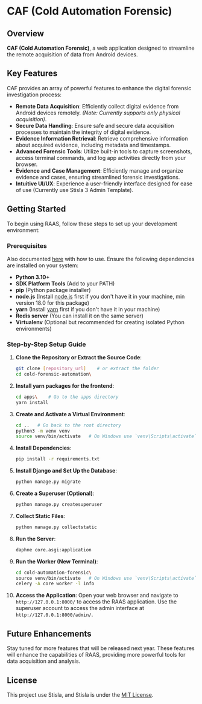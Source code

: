 # CAF (Cold Automation Forensic)

## Overview

 **CAF (Cold Automation Forensic)**, a web application designed to streamline the remote acquisition of data from Android devices.

## Key Features

CAF provides an array of powerful features to enhance the digital forensic investigation process:

- **Remote Data Acquisition**: Efficiently collect digital evidence from Android devices remotely. *(Note: Currently supports only physical acquisition)*.
- **Secure Data Handling**: Ensure safe and secure data acquisition processes to maintain the integrity of digital evidence.
- **Evidence Information Retrieval**: Retrieve comprehensive information about acquired evidence, including metadata and timestamps.
- **Advanced Forensic Tools**: Utilize built-in tools to capture screenshots, access terminal commands, and log app activities directly from your browser.
- **Evidence and Case Management**: Efficiently manage and organize evidence and cases, ensuring streamlined forensic investigations.
- **Intuitive UI/UX**: Experience a user-friendly interface designed for ease of use (Currently use Stisla 3 Admin Template).

## Getting Started

To begin using RAAS, follow these steps to set up your development environment:

### Prerequisites

Also documented [here](https://s3.wasabisys.com/c343765-a/User-Manual/RAAS%20-%20User%20Manual%20v1.0.pdf) with  how to use. Ensure the following dependencies are installed on your system:

- **Python 3.10+**
- **SDK Platform Tools** (Add to your PATH)
- **pip** (Python package installer)
- **node.js** (Install [node.js](https://nodejs.org/en/download/) first if you don't have it in your machine, min version 18.0 for this package)
- **yarn** (Install [yarn](https://classic.yarnpkg.com/lang/en/docs/install/#windows-stable) first if you don't have it in your machine)
- **Redis server** (You can install it on the same server)
- **Virtualenv** (Optional but recommended for creating isolated Python environments)

### Step-by-Step Setup Guide

1. **Clone the Repository or Extract the Source Code**:
    ```sh
    git clone [repository_url]    # or extract the folder
    cd cold-forensic-automation\
    ```
2. **Install yarn packages for the frontend**:
    ```sh
    cd apps\    # Go to the apps directory
    yarn install
    ```
3. **Create and Activate a Virtual Environment**:
    ```sh
    cd ..   # Go back to the root directory
    python3 -m venv venv
    source venv/bin/activate   # On Windows use `venv\Scripts\activate`
    ```

4. **Install Dependencies**:
    ```sh
    pip install -r requirements.txt
    ```

5. **Install Django and Set Up the Database**:
    ```sh
    python manage.py migrate
    ```

6. **Create a Superuser (Optional)**:
    ```sh
    python manage.py createsuperuser
    ```

7. **Collect Static Files**:
    ```sh
    python manage.py collectstatic
    ```

8. **Run the Server**:
    ```sh
    daphne core.asgi:application
    ```

9. **Run the Worker (New Terminal)**:
    ```sh
    cd cold-automation-forensic\
    source venv/bin/activate   # On Windows use `venv\Scripts\activate`
    celery -A core worker -l info
    ```

10. **Access the Application**:
    Open your web browser and navigate to `http://127.0.0.1:8000/` to access the RAAS application. Use the superuser account to access the admin interface at `http://127.0.0.1:8000/admin/`.

## Future Enhancements

Stay tuned for more features that will be released next year. These features will enhance the capabilities of RAAS, providing more powerful tools for data acquisition and analysis.


## License

This project use Stisla, and Stisla is under the [MIT License](https://github.com/stisla/stisla/blob/master/LICENSE).